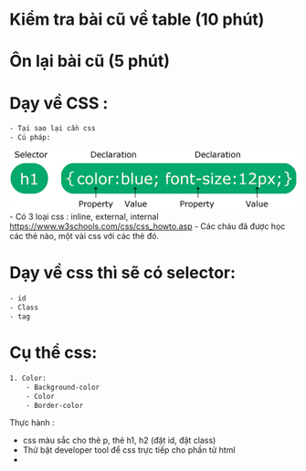 # Kiểm tra bài cũ về table (10 phút)
# Ôn lại bài cũ (5 phút)
# Dạy về CSS :
    - Tại sao lại cần css
    - Cú pháp:
![img.png](img.png)
    - Có 3 loại css : inline, external, internal
https://www.w3schools.com/css/css_howto.asp
    - Các cháu đã được học các thẻ nào, một vài css với các thẻ đó.
# Dạy về css thì sẽ có selector:
    - id
    - Class
    - tag
# Cụ thể css: 
    1. Color:
        - Background-color
        - Color
        - Border-color
Thực hành :
- css màu sắc cho thẻ p, thẻ h1, h2 (đặt id, đặt class)
- Thử bật developer tool để css trực tiếp cho phần tử html
- 